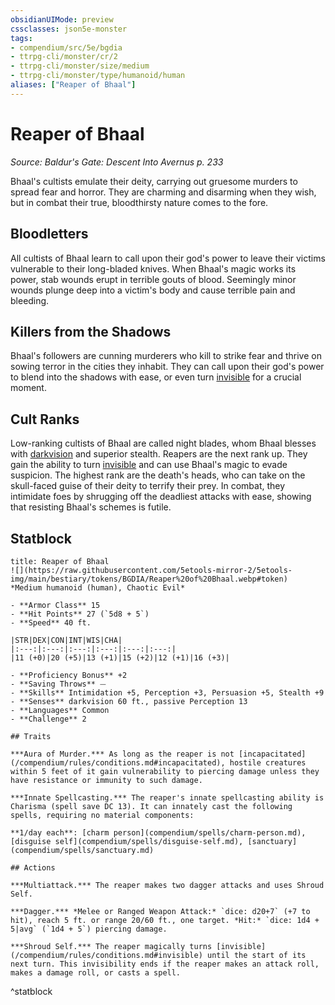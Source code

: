```yaml
---
obsidianUIMode: preview
cssclasses: json5e-monster
tags:
- compendium/src/5e/bgdia
- ttrpg-cli/monster/cr/2
- ttrpg-cli/monster/size/medium
- ttrpg-cli/monster/type/humanoid/human
aliases: ["Reaper of Bhaal"]
---
```

# Reaper of Bhaal
*Source: Baldur's Gate: Descent Into Avernus p. 233*  

Bhaal's cultists emulate their deity, carrying out gruesome murders to spread fear and horror. They are charming and disarming when they wish, but in combat their true, bloodthirsty nature comes to the fore.

## Bloodletters

All cultists of Bhaal learn to call upon their god's power to leave their victims vulnerable to their long-bladed knives. When Bhaal's magic works its power, stab wounds erupt in terrible gouts of blood. Seemingly minor wounds plunge deep into a victim's body and cause terrible pain and bleeding.

## Killers from the Shadows

Bhaal's followers are cunning murderers who kill to strike fear and thrive on sowing terror in the cities they inhabit. They can call upon their god's power to blend into the shadows with ease, or even turn [invisible](/compendium/rules/conditions.md#invisible) for a crucial moment.

## Cult Ranks

Low-ranking cultists of Bhaal are called night blades, whom Bhaal blesses with [darkvision](/compendium/rules/senses.md#darkvision) and superior stealth. Reapers are the next rank up. They gain the ability to turn [invisible](/compendium/rules/conditions.md#invisible) and can use Bhaal's magic to evade suspicion. The highest rank are the death's heads, who can take on the skull-faced guise of their deity to terrify their prey. In combat, they intimidate foes by shrugging off the deadliest attacks with ease, showing that resisting Bhaal's schemes is futile.

## Statblock

```ad-statblock
title: Reaper of Bhaal
![](https://raw.githubusercontent.com/5etools-mirror-2/5etools-img/main/bestiary/tokens/BGDIA/Reaper%20of%20Bhaal.webp#token)
*Medium humanoid (human), Chaotic Evil*

- **Armor Class** 15 
- **Hit Points** 27 (`5d8 + 5`)
- **Speed** 40 ft.

|STR|DEX|CON|INT|WIS|CHA|
|:---:|:---:|:---:|:---:|:---:|:---:|
|11 (+0)|20 (+5)|13 (+1)|15 (+2)|12 (+1)|16 (+3)|

- **Proficiency Bonus** +2
- **Saving Throws** ⏤
- **Skills** Intimidation +5, Perception +3, Persuasion +5, Stealth +9
- **Senses** darkvision 60 ft., passive Perception 13
- **Languages** Common
- **Challenge** 2

## Traits

***Aura of Murder.*** As long as the reaper is not [incapacitated](/compendium/rules/conditions.md#incapacitated), hostile creatures within 5 feet of it gain vulnerability to piercing damage unless they have resistance or immunity to such damage.

***Innate Spellcasting.*** The reaper's innate spellcasting ability is Charisma (spell save DC 13). It can innately cast the following spells, requiring no material components:

**1/day each**: [charm person](compendium/spells/charm-person.md), [disguise self](compendium/spells/disguise-self.md), [sanctuary](compendium/spells/sanctuary.md)

## Actions

***Multiattack.*** The reaper makes two dagger attacks and uses Shroud Self.

***Dagger.*** *Melee or Ranged Weapon Attack:* `dice: d20+7` (+7 to hit), reach 5 ft. or range 20/60 ft., one target. *Hit:* `dice: 1d4 + 5|avg` (`1d4 + 5`) piercing damage.

***Shroud Self.*** The reaper magically turns [invisible](/compendium/rules/conditions.md#invisible) until the start of its next turn. This invisibility ends if the reaper makes an attack roll, makes a damage roll, or casts a spell.
```
^statblock